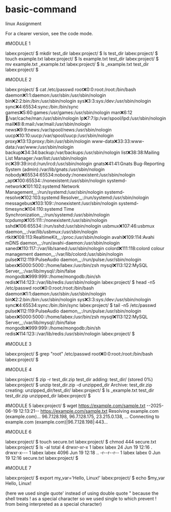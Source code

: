# basic-command
linux Assignment

For a clearer version, see the code mode.

#MODULE 1

labex:project/ $ mkdir test_dir
labex:project/ $ ls
test_dir
labex:project/ $ touch example.txt
labex:project/ $ ls
example.txt  test_dir
labex:project/ $ mv example.txt _example.txt
labex:project/ $ ls
_example.txt  test_dir
labex:project/ $  

#MODULE 2

labex:project/ $ cat /etc/passwd 
root:x:0:0:root:/root:/bin/bash
daemon:x:1:1:daemon:/usr/sbin:/usr/sbin/nologin
bin:x:2:2:bin:/bin:/usr/sbin/nologin
sys:x:3:3:sys:/dev:/usr/sbin/nologin
sync:x:4:65534:sync:/bin:/bin/sync
games:x:5:60:games:/usr/games:/usr/sbin/nologin
man:x:6:12:man:/var/cache/man:/usr/sbin/nologin
lp:x:7:7:lp:/var/spool/lpd:/usr/sbin/nologin
mail:x:8:8:mail:/var/mail:/usr/sbin/nologin
news:x:9:9:news:/var/spool/news:/usr/sbin/nologin
uucp:x:10:10:uucp:/var/spool/uucp:/usr/sbin/nologin
proxy:x:13:13:proxy:/bin:/usr/sbin/nologin
www-data:x:33:33:www-data:/var/www:/usr/sbin/nologin
backup:x:34:34:backup:/var/backups:/usr/sbin/nologin
list:x:38:38:Mailing List Manager:/var/list:/usr/sbin/nologin
irc:x:39:39:ircd:/run/ircd:/usr/sbin/nologin
gnats:x:41:41:Gnats Bug-Reporting System (admin):/var/lib/gnats:/usr/sbin/nologin
nobody:x:65534:65534:nobody:/nonexistent:/usr/sbin/nologin
_apt:x:100:65534::/nonexistent:/usr/sbin/nologin
systemd-network:x:101:102:systemd Network Management,,,:/run/systemd:/usr/sbin/nologin
systemd-resolve:x:102:103:systemd Resolver,,,:/run/systemd:/usr/sbin/nologin
messagebus:x:103:109::/nonexistent:/usr/sbin/nologin
systemd-timesync:x:104:110:systemd Time Synchronization,,,:/run/systemd:/usr/sbin/nologin
tcpdump:x:105:111::/nonexistent:/usr/sbin/nologin
sshd:x:106:65534::/run/sshd:/usr/sbin/nologin
usbmux:x:107:46:usbmux daemon,,,:/var/lib/usbmux:/usr/sbin/nologin
rtkit:x:108:113:RealtimeKit,,,:/proc:/usr/sbin/nologin
avahi:x:109:114:Avahi mDNS daemon,,,:/run/avahi-daemon:/usr/sbin/nologin
saned:x:110:117::/var/lib/saned:/usr/sbin/nologin
colord:x:111:118:colord colour management daemon,,,:/var/lib/colord:/usr/sbin/nologin
pulse:x:112:119:PulseAudio daemon,,,:/run/pulse:/usr/sbin/nologin
labex:x:5000:5000::/home/labex:/usr/bin/zsh
mysql:x:113:122:MySQL Server,,,:/var/lib/mysql/:/bin/false
mongodb:x:999:999::/home/mongodb:/bin/sh
redis:x:114:123::/var/lib/redis:/usr/sbin/nologin
labex:project/ $ head -n5 /etc/passwd 
root:x:0:0:root:/root:/bin/bash
daemon:x:1:1:daemon:/usr/sbin:/usr/sbin/nologin
bin:x:2:2:bin:/bin:/usr/sbin/nologin
sys:x:3:3:sys:/dev:/usr/sbin/nologin
sync:x:4:65534:sync:/bin:/bin/sync
labex:project/ $ tail -n5 /etc/passwd 
pulse:x:112:119:PulseAudio daemon,,,:/run/pulse:/usr/sbin/nologin
labex:x:5000:5000::/home/labex:/usr/bin/zsh
mysql:x:113:122:MySQL Server,,,:/var/lib/mysql/:/bin/false
mongodb:x:999:999::/home/mongodb:/bin/sh
redis:x:114:123::/var/lib/redis:/usr/sbin/nologin
labex:project/ $ 

#MODULE 3

labex:project/ $ grep "root" /etc/passwd 
root:x:0:0:root:/root:/bin/bash
labex:project/ $ 

#MODULE 4

labex:project/ $ zip -r test_dir.zip test_dir 
  adding: test_dir/ (stored 0%)
labex:project/ $ unzip test_dir.zip -d unzipped_dir
Archive:  test_dir.zip
   creating: unzipped_dir/test_dir/
labex:project/ $ ls
_example.txt  test_dir  test_dir.zip  unzipped_dir
labex:project/ $ 

#MODULE 5
labex:project/ $ wget https://example.com/sample.txt 
--2025-06-19 12:13:21--  https://example.com/sample.txt
Resolving example.com (example.com)... 96.7.128.198, 96.7.128.175, 23.215.0.138, ...
Connecting to example.com (example.com)|96.7.128.198|:443... 

#MODULE 6

labex:project/ $ touch secure.txt 
labex:project/ $ chmod 444 secure.txt                                                                                   
labex:project/ $ ls -al
total 4
drwxr-xr-x 1 labex labex   24 Jun 19 12:16 .
drwxr-x--- 1 labex labex 4096 Jun 19 12:18 ..
-r--r--r-- 1 labex labex    0 Jun 19 12:16 secure.txt
labex:project/ $ 

#MODULE 7

labex:project/ $ export my_var='Hello, Linux!'
labex:project/ $ echo $my_var
Hello, Linux!

(here we used single quote' instead of using double quote "
because the shell treats ! as a special character so we used single to which prevent ! from being interpreted as a special character)

